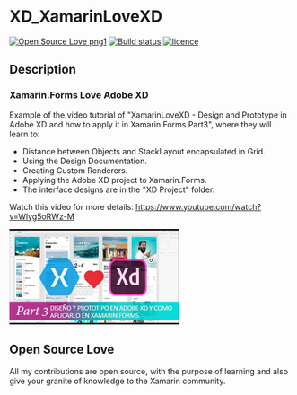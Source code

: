 # XD_XamarinLoveXD
[![Open Source Love png1](https://badges.frapsoft.com/os/v1/open-source.png?v=103)](#Open-Source-Love) [![Build status](https://ci.appveyor.com/api/projects/status/jw0jkhditm0gckeo?svg=true)](https://ci.appveyor.com/project/monetelli/xd-xamarinlovexd) [![licence](https://img.shields.io/badge/license-MIT-blue.svg?style=flat-square)](https://github.com/monetelli/XD_XamarinLoveXD/blob/master/LICENSE.md)

## Description

### Xamarin.Forms Love Adobe XD

Example of the video tutorial of "XamarinLoveXD - Design and Prototype in Adobe XD and how to apply it in Xamarin.Forms Part3", where they will learn to:

- Distance between Objects and StackLayout encapsulated in Grid.
- Using the Design Documentation.
- Creating Custom Renderers.
- Applying the Adobe XD project to Xamarin.Forms.
- The interface designs are in the "XD Project" folder.

Watch this video for more details:
<a href="https://www.youtube.com/watch?v=Wlyg5oRWz-M">https://www.youtube.com/watch?v=Wlyg5oRWz-M</a>

<a href="https://www.youtube.com/watch?v=Wlyg5oRWz-M">
<img src="https://raw.githubusercontent.com/monetelli/XD_XamarinLoveXD/master/Images/XamarinLoveXD.jpg?raw=true" width="60%"/>
</a>

## Open Source Love

All my contributions are open source, with the purpose of learning and also give your granite of knowledge to the Xamarin community.

